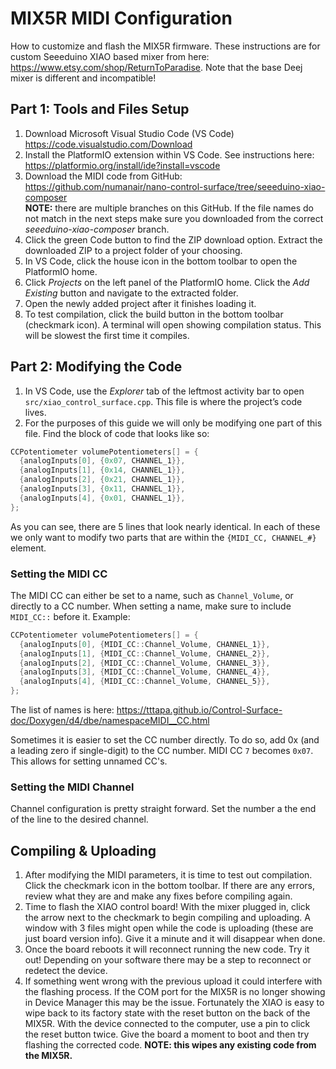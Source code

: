 
# MIX5R MIDI Configuration

How to customize and flash the MIX5R firmware. These instructions are for custom Seeeduino XIAO based mixer from here: <https://www.etsy.com/shop/ReturnToParadise>. Note that the base Deej mixer is different and incompatible!

## Part 1: Tools and Files Setup

1. Download Microsoft Visual Studio Code (VS Code) <https://code.visualstudio.com/Download>
2. Install the PlatformIO extension within VS Code. See instructions here:
<https://platformio.org/install/ide?install=vscode>
3. Download the MIDI code from GitHub:
<https://github.com/numanair/nano-control-surface/tree/seeeduino-xiao-composer>  
**NOTE:** there are multiple branches on this GitHub. If the file names do not match in the next steps make sure you downloaded from the correct *seeeduino-xiao-composer* branch.
4. Click the green Code button to find the ZIP download option.  Extract the downloaded ZIP to a project folder of your choosing.
5. In VS Code, click the house icon in the bottom toolbar to open the PlatformIO home.
6. Click *Projects* on the left panel of the PlatformIO home. Click the *Add Existing* button and navigate to the extracted folder.
7. Open the newly added project after it finishes loading it.
8. To test compilation, click the build button in the bottom toolbar (checkmark icon). A terminal will open showing compilation status. This will be slowest the first time it compiles.

## Part 2: Modifying the Code

1. In VS Code, use the *Explorer* tab of the leftmost activity bar to open `src/xiao_control_surface.cpp`. This file is where the project’s code lives.
2. For the purposes of this guide we will only be modifying one part of this file. Find the block of code that looks like so:  

```CPP
CCPotentiometer volumePotentiometers[] = {
  {analogInputs[0], {0x07, CHANNEL_1}},
  {analogInputs[1], {0x14, CHANNEL_1}},
  {analogInputs[2], {0x21, CHANNEL_1}},
  {analogInputs[3], {0x11, CHANNEL_1}},
  {analogInputs[4], {0x01, CHANNEL_1}},
};
```

As you can see, there are 5 lines that look nearly identical. In each of these we only want to modify two parts that are within the `{MIDI_CC, CHANNEL_#}` element.

### Setting the MIDI CC

The MIDI CC can either be set to a name, such as `Channel_Volume`, or directly to a CC number. When setting a name, make sure to include `MIDI_CC::` before it. Example:

```CPP
CCPotentiometer volumePotentiometers[] = {
  {analogInputs[0], {MIDI_CC::Channel_Volume, CHANNEL_1}},
  {analogInputs[1], {MIDI_CC::Channel_Volume, CHANNEL_2}},
  {analogInputs[2], {MIDI_CC::Channel_Volume, CHANNEL_3}},
  {analogInputs[3], {MIDI_CC::Channel_Volume, CHANNEL_4}},
  {analogInputs[4], {MIDI_CC::Channel_Volume, CHANNEL_5}},
};
```

The list of names is here: <https://tttapa.github.io/Control-Surface-doc/Doxygen/d4/dbe/namespaceMIDI__CC.html>

Sometimes it is easier to set the CC number directly. To do so, add 0x (and a leading zero if single-digit) to the CC number. MIDI CC `7` becomes `0x07`. This allows for setting unnamed CC's.

### Setting the MIDI Channel

Channel configuration is pretty straight forward. Set the number a the end of the line to the desired channel.

## Compiling & Uploading

1. After modifying the MIDI parameters, it is time to test out compilation. Click the checkmark icon in the bottom toolbar. If there are any errors, review what they are and make any fixes before compiling again.
2. Time to flash the XIAO control board! With the mixer plugged in, click the arrow next to the checkmark to begin compiling and uploading. A window with 3 files might open while the code is uploading (these are just board version info). Give it a minute and it will disappear when done.
3. Once the board reboots it will reconnect running the new code. Try it out! Depending on your software there may be a step to reconnect or redetect the device.
4. If something went wrong with the previous upload it could interfere with the flashing process. If the COM port for the MIX5R is no longer showing in Device Manager this may be the issue. Fortunately the XIAO is easy to wipe back to its factory state with the reset button on the back of the MIX5R. With the device connected to the computer, use a pin to click the reset button twice. Give the board a moment to boot and then try flashing the corrected code. **NOTE: this wipes any existing code from the MIX5R.**
